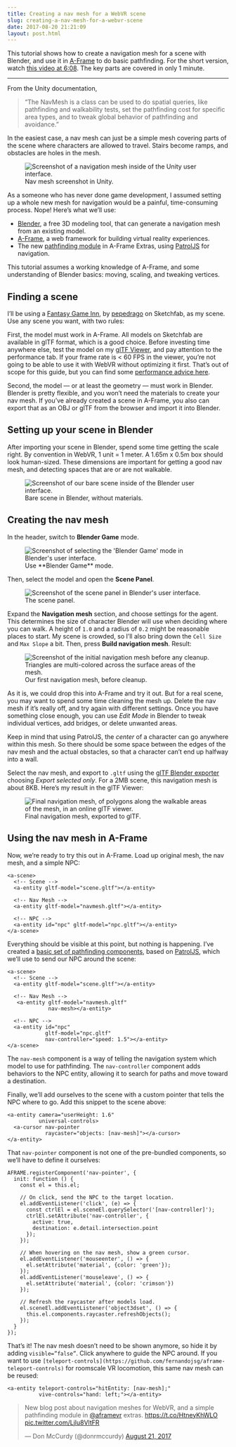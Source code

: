 ```yaml
---
title: Creating a nav mesh for a WebVR scene
slug: creating-a-nav-mesh-for-a-webvr-scene
date: 2017-08-20 21:21:09
layout: post.html
---
```


This tutorial shows how to create a navigation mesh for a scene
with Blender, and use it in [A-Frame](https://aframe.io/) to do basic
pathfinding. For the short version, watch [this video at
6:08](https://youtu.be/v4d_6ZCGlAg?t=6m8s). The key parts are covered in only 1
minute.

*****

From the Unity documentation,

> “The NavMesh is a class can be used to do spatial queries, like pathfinding and
> walkability tests, set the pathfinding cost for specific area types, and to
tweak global behavior of pathfinding and avoidance.”

In the easiest case, a nav mesh can just be a simple mesh covering parts of the
scene where characters are allowed to travel. Stairs become ramps, and obstacles
are holes in the mesh.

<figure>
    <img src="/assets/images/2017/08/unity_nav_mesh.png" alt="Screenshot of a navigation mesh inside of the Unity user interface.">
    <figcaption>Nav mesh screenshot in Unity.</figcaption>
</figure>

As a someone who has never done game development, I assumed setting up a whole
new mesh for navigation would be a painful, time-consuming process. Nope! Here’s
what we’ll use:

* [Blender](https://www.blender.org/), a free 3D modeling tool, that can generate
a navigation mesh from an existing model.
* [A-Frame](https://aframe.io/), a web framework for building virtual reality
experiences.
* The new [pathfinding
module](https://github.com/donmccurdy/aframe-extras/tree/master/src/pathfinding)
in A-Frame Extras, using [PatrolJS](https://github.com/nickjanssen/PatrolJS) for
navigation.

This tutorial assumes a working knowledge of A-Frame, and some understanding of
Blender basics: moving, scaling, and tweaking vertices.

## Finding a scene

I’ll be using a [Fantasy Game
Inn](https://sketchfab.com/models/192bf30a7e28425ab385aef19769d4b0), by
[pepedrago](https://sketchfab.com/pepedrago) on Sketchfab, as my scene. Use any
scene you want, with two rules:

First, the model must work in A-Frame. All models on Sketchfab are available in
glTF format, which is a good choice. Before investing time anywhere else, test
the model on my [glTF Viewer](https://gltf-viewer.donmccurdy.com/), and pay
attention to the performance tab. If your frame rate is < 60 FPS in the viewer,
you’re not going to be able to use it with WebVR without optimizing it first.
That’s out of scope for this guide, but you can find some [performance advice
here](https://aframe.io/docs/0.6.0/introduction/models.html#optimizing-complex-models).

Second, the model — or at least the geometry — must work in Blender. Blender is
pretty flexible, and you won’t need the materials to create your nav mesh. If
you’ve already created a scene in A-Frame, you also can export that as an OBJ or
glTF from the browser and import it into Blender.

## Setting up your scene in Blender

After importing your scene in Blender, spend some time getting the scale right.
By convention in WebVR, 1 unit = 1 meter. A 1.65m x 0.5m box should look
human-sized. These dimensions are important for getting a good nav mesh, and
detecting spaces that are or are not walkable.

<figure>
    <img src="/assets/images/2017/08/bare_scene.png" alt="Screenshot of our bare scene inside of the Blender user interface.">
    <figcaption>Bare scene in Blender, without materials.</figcaption>
</figure>

## Creating the nav mesh

In the header, switch to **Blender Game** mode.

<figure>
    <img src="/assets/images/2017/08/blender_mode.png" alt="Screenshot of selecting the 'Blender Game' mode in Blender's user interface.">
    <figcaption>Use **Blender Game** mode.</figcaption>
</figure>

Then, select the model and open the **Scene Panel**.

<figure>
    <img src="/assets/images/2017/08/scene_panel.png" alt="Screenshot of the scene panel in Blender's user interface.">
    <figcaption>The scene panel.</figcaption>
</figure>

Expand the **Navigation mesh** section, and choose settings for the agent. This
determines the size of character Blender will use when deciding where you can
walk. A height of `1.0` and a radius of `0.2` might be reasonable places to
start. My scene is crowded, so I’ll also bring down the `Cell Size` and `Max
Slope` a bit. Then, press **Build navigation mesh**. Result:

<figure>
    <img src="/assets/images/2017/08/initial_nav_mesh.png" alt="Screenshot of the initial navigation mesh before any cleanup. Triangles are multi-colored across the surface areas of the mesh.">
    <figcaption>Our first navigation mesh, before cleanup.</figcaption>
</figure>

As it is, we could drop this into A-Frame and try it out. But for a real scene,
you may want to spend some time cleaning the mesh up. Delete the nav mesh if
it’s really off, and try again with different settings. Once you have something
close enough, you can use *Edit Mode* in Blender to tweak individual vertices,
add bridges, or delete unwanted areas.

Keep in mind that using PatrolJS, the *center* of a character can go anywhere
within this mesh. So there should be some space between the edges of the nav
mesh and the actual obstacles, so that a character can’t end up halfway into a
wall.

Select the nav mesh, and export to `.gltf` using the [glTF Blender
exporter](https://github.com/KhronosGroup/glTF-Blender-Exporter/) choosing
*Export selected only*. For a 2MB scene, this navigation mesh is about 8KB.
Here’s my result in the glTF Viewer:

<figure>
    <img src="/assets/images/2017/08/final_nav_mesh.png" alt="Final navigation mesh, of polygons along the walkable areas of the mesh, in an online glTF viewer.">
    <figcaption>Final navigation mesh, exported to glTF.</figcaption>
</figure>

## Using the nav mesh in A-Frame

Now, we’re ready to try this out in A-Frame. Load up original mesh, the nav
mesh, and a simple NPC:

    <a-scene>
      <!-- Scene -->
      <a-entity gltf-model="scene.gltf"></a-entity>

      <!-- Nav Mesh -->
      <a-entity gltf-model="navmesh.gltf"></a-entity>

      <!-- NPC -->
      <a-entity id="npc" gltf-model="npc.gltf"></a-entity>
    </a-scene>

Everything should be visible at this point, but nothing is happening. I’ve
created a [basic set of pathfinding
components](https://github.com/donmccurdy/aframe-extras/tree/master/src/pathfinding),
based on [PatrolJS](https://github.com/nickjanssen/PatrolJS/), which we’ll use
to send our NPC around the scene:

    <a-scene>
      <!-- Scene -->
      <a-entity gltf-model="scene.gltf"></a-entity>

      <!-- Nav Mesh -->
       <a-entity gltf-model="navmesh.gltf"
                 nav-mesh></a-entity>

      <!-- NPC -->
      <a-entity id="npc"
                gltf-model="npc.gltf"
                nav-controller="speed: 1.5"></a-entity>
    </a-scene>

The `nav-mesh` component is a way of telling the navigation system which model
to use for pathfinding. The `nav-controller` component adds behaviors to the NPC
entity, allowing it to search for paths and move toward a destination.

Finally, we’ll add ourselves to the scene with a custom pointer that tells the
NPC where to go. Add this snippet to the scene above:

    <a-entity camera="userHeight: 1.6"
              universal-controls>
      <a-cursor nav-pointer
                raycaster="objects: [nav-mesh]"></a-cursor>
    </a-entity>

That `nav-pointer` component is not one of the pre-bundled components, so we’ll
have to define it ourselves:

    AFRAME.registerComponent('nav-pointer', {
      init: function () {
        const el = this.el;

        // On click, send the NPC to the target location.
        el.addEventListener('click', (e) => {
          const ctrlEl = el.sceneEl.querySelector('[nav-controller]');
          ctrlEl.setAttribute('nav-controller', {
            active: true,
            destination: e.detail.intersection.point
          });
        });

        // When hovering on the nav mesh, show a green cursor.
        el.addEventListener('mouseenter', () => {
          el.setAttribute('material', {color: 'green'});
        });
        el.addEventListener('mouseleave', () => {
          el.setAttribute('material', {color: 'crimson'})
        });
     
        // Refresh the raycaster after models load.
        el.sceneEl.addEventListener('object3dset', () => {
          this.el.components.raycaster.refreshObjects();
        });
      }
    });

That’s it! The nav mesh doesn’t need to be shown anymore, so hide it by adding
`visible=”false”`. Click anywhere to guide the NPC around. If you want to use
`[teleport-controls](https://github.com/fernandojsg/aframe-teleport-controls)`
for roomscale VR locomotion, this same nav mesh can be reused:

    <a-entity teleport-controls="hitEntity: [nav-mesh];"
              vive-controls="hand: left;"></a-entity>

<blockquote class="twitter-tweet" data-lang="en"><p lang="en" dir="ltr">New blog post about navigation meshes for WebVR, and a simple pathfinding module in <a href="https://twitter.com/aframevr?ref_src=twsrc%5Etfw">@aframevr</a> extras. <a href="https://t.co/HtneyKhWLO">https://t.co/HtneyKhWLO</a> <a href="https://t.co/Ljlu8VltFR">pic.twitter.com/Ljlu8VltFR</a></p>&mdash; Don McCurdy (@donrmccurdy) <a href="https://twitter.com/donrmccurdy/status/899487743306158080?ref_src=twsrc%5Etfw">August 21, 2017</a></blockquote>
<script async src="https://platform.twitter.com/widgets.js" charset="utf-8"></script>

